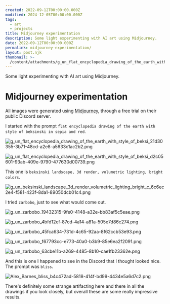 ```yaml
---
created: 2022-09-12T00:00:00.000Z
modified: 2024-12-05T00:00:00.000Z
tags:
  - art
  - projects
title: Midjourney experimentation
description: Some light experimenting with AI art using Midjourney.
date: 2022-09-12T00:00:00.000Z
permalink: midjourney-experimentation/
layout: post.njk
thumbnail: >-
  /content/attachments/g_un_flat_encyclopedia_drawing_of_the_earth_with_style_of_beksi_21d30355-3b71-48cd-a2e8-a5633c1ac2b2.png
---
```


Some light experimenting with AI art using Midjourney.

# Midjourney experimentation

All images were generated using [Midjourney](https://www.midjourney.com/), through a free trial on their public Discord server.

I started with the prompt `flat encyclopedia drawing of the earth with style of beksinski in sepia and red`.

![g_un_flat_encyclopedia_drawing_of_the_earth_with_style_of_beksi_21d30355-3b71-48cd-a2e8-a5633c1ac2b2.png](/content/attachments/g_un_flat_encyclopedia_drawing_of_the_earth_with_style_of_beksi_21d30355-3b71-48cd-a2e8-a5633c1ac2b2.png)

![g_un_flat_encyclopedia_drawing_of_the_earth_with_style_of_beksi_d2c05601-93ab-409e-9790-477630d00739.png](/content/attachments/g_un_flat_encyclopedia_drawing_of_the_earth_with_style_of_beksi_d2c05601-93ab-409e-9790-477630d00739.png)

This one is `beksinski landscape, 3d render, volumetric lighting, bright colors`.

![g_un_beksinski_landscape_3d_render_volumetric_lighting_bright_c_6c6ec2e4-f581-423f-8da1-89050dcb01c4.png](/content/attachments/g_un_beksinski_landscape_3d_render_volumetric_lighting_bright_c_6c6ec2e4-f581-423f-8da1-89050dcb01c4.png)

I tried `zarbobo`, just to see what would come out.

![g_un_zarbobo_19432315-9fe0-4148-a32e-bb83af5c5eae.png](/content/attachments/g_un_zarbobo_19432315-9fe0-4148-a32e-bb83af5c5eae.png)

![g_un_zarbobo_4bfd12ef-87cd-4a14-a81a-505e7d86c274.png](/content/attachments/g_un_zarbobo_4bfd12ef-87cd-4a14-a81a-505e7d86c274.png)

![g_un_zarbobo_45fca634-731d-4c65-92aa-8f62ccb53e93.png](/content/attachments/g_un_zarbobo_45fca634-731d-4c65-92aa-8f62ccb53e93.png)

![g_un_zarbobo_f67793cc-e773-40a0-b3b9-85e6ea2f2091.png](/content/attachments/g_un_zarbobo_f67793cc-e773-40a0-b3b9-85e6ea2f2091.png)

![g_un_zarbobo_63cbe11b-a269-4485-8b10-cae1fb23362e.png](/content/attachments/g_un_zarbobo_63cbe11b-a269-4485-8b10-cae1fb23362e.png)

And this is one I happened to see in the Discord that I thought looked nice. The prompt was `bliss`.

![Alex_Barnes_bliss_b4c472ad-5818-414f-bd99-4434e5a6d7c2.png](/content/attachments/Alex_Barnes_bliss_b4c472ad-5818-414f-bd99-4434e5a6d7c2.png)

There's definitely some strange artifacting here and there in all the drawings if you look closely, but overall these are some really impressive results.
